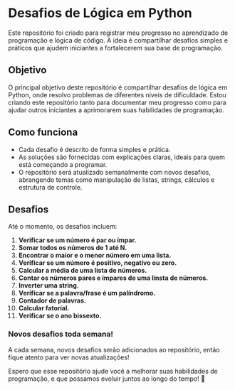 # Desafios de Lógica em Python

Este repositório foi criado para registrar meu progresso no aprendizado de programação e lógica de código. A ideia é compartilhar desafios simples e práticos que ajudem iniciantes a fortalecerem sua base de programação.

## Objetivo

O principal objetivo deste repositório é compartilhar desafios de lógica em Python, onde resolvo problemas de diferentes níveis de dificuldade. Estou criando este repositório tanto para documentar meu progresso como para ajudar outros iniciantes a aprimorarem suas habilidades de programação.

## Como funciona

- Cada desafio é descrito de forma simples e prática.
- As soluções são fornecidas com explicações claras, ideais para quem está começando a programar.
- O repositório será atualizado semanalmente com novos desafios, abrangendo temas como manipulação de listas, strings, cálculos e estrutura de controle.

## Desafios

Até o momento, os desafios incluem:

01. **Verificar se um número é par ou ímpar.**
02. **Somar todos os números de 1 até N.**
03. **Encontrar o maior e o menor número em uma lista.**
04. **Verificar se um número é positivo, negativo ou zero.**
05. **Calcular a média de uma lista de números.**
06. **Contar os números pares e ímpares de uma linsta de números.**
07. **Inverter uma string.**
08. **Verificar se a palavra/frase é um palíndromo.**
09. **Contador de palavras.**
10. **Calcular fatorial.**
11. **Verificar se o ano bissexto.**

### Novos desafios toda semana!

A cada semana, novos desafios serão adicionados ao repositório, então fique atento para ver novas atualizações!

Espero que esse repositório ajude você a melhorar suas habilidades de programação, e que possamos evoluir juntos ao longo do tempo! 🚀

